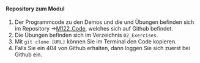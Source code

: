 #### Repository zum Modul
1. Der Programmcode zu den Demos und die und Übungen befinden sich im Repository &#8594;<a href="https://github.com/bzzlab/M122ap_Code.git" target="tab">M122_Code</a>, welches sich auf Github befindet.
2. Die Übungen befinden sich im Verzeichnis <code>02_Exercises</code>.
3. Mit <code>git clone [URL]</code> können Sie im Terminal den Code kopieren.
4. Falls Sie ein 404 von Github erhalten, dann loggen Sie sich zuerst bei Github ein.

